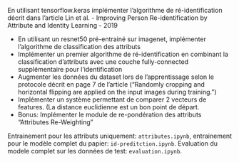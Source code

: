 En utilisant tensorflow.keras implémenter l’algorithme de ré-identification décrit dans l’article Lin et al. - Improving Person Re-identification by Attribute and Identity Learning - 2019
- En utilisant un resnet50 pré-entrainé sur imagenet, implémenter l’algorithme de classification des attributs
- Implémenter un premier algorithme de ré-identification en combinant la classification d’attributs avec une couche fully-connected supplémentaire pour l’identification
- Augmenter les données du dataset lors de l’apprentissage selon le protocole décrit en page 7 de l’article (“Randomly cropping and horizontal flipping are applied on the input images during training.”)
- Implémenter un système permettant de comparer 2 vecteurs de features. (La distance euclidienne est un bon point de départ.
- Bonus: Implémenter le module de re-pondération des attributs “Attributes Re-Weighting”

Entrainement pour les attributs uniquement: `attributes.ipynb`, entrainement pour le modèle complet du papier: `id-preditction.ipynb`. Evaluation du modele complet sur les données de test: `evaluation.ipynb`.
